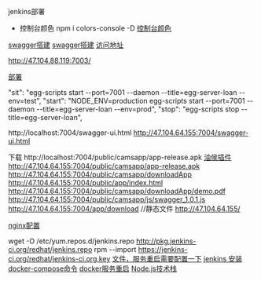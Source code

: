 jenkins部署
* 控制台颜色  npm i colors-console -D
[控制台颜色](https://blog.csdn.net/guang_s/article/details/90380581)


[swagger搭建](https://blog.csdn.net/freeboy1234/article/details/79289486)
[swagger搭建](https://blog.csdn.net/qq_39081974/article/details/90717766)
[访问地址](http://127.0.0.1:7001/public/swagger/index.html)
[](https://github.com/Ysj291823/egg-swagger-doc)

http://47.104.88.119:7003/

[部署](https://blog.csdn.net/clearlxj/article/details/88708709)

"sit": "egg-scripts start --port=7001 --daemon --title=egg-server-loan --env=test",
"start": "NODE_ENV=production egg-scripts start --port=7001 --daemon --title=egg-server-loan --env=prod",
  "stop": "egg-scripts stop --title=egg-server-loan",






http://localhost:7004/swagger-ui.html
http://47.104.64.155:7004/swagger-ui.html


下载
http://localhost:7004/public/camsapp/app-release.apk
[油侯插件](http://localhost:7004/public/js/swagger_1.0.1.js)
http://47.104.64.155:7004/public/camsapp/app-release.apk
http://47.104.64.155:7004/public/camsapp/downloadApp
http://47.104.64.155:7004/public/app/index.html
http://47.104.64.155:7004/public/camsapp/downloadApp/demo.pdf
http://47.104.64.155:7004/public/camsapp/js/swagger_1.0.1.js
http://47.104.64.155:7004/app/download
//静态文件
http://47.104.64.155/

[nginx配置](http://www.yuntuxianzhi.com/nginx/file/)


wget -O /etc/yum.repos.d/jenkins.repo http://pkg.jenkins-ci.org/redhat/jenkins.repo
rpm --import https://jenkins-ci.org/redhat/jenkins-ci.org.key
[文件，服务重启需要配置一下](http://file.yuntuxianzhi.com/file/)
[jenkins 安装](https://juejin.im/post/5b371678f265da599f68dfa2)
[docker-compose命令](https://www.cnblogs.com/linjiqin/p/8849432.html)
[docker服务重启](https://blog.csdn.net/easternunbeaten/article/details/80463837)
[Node.js技术栈](https://www.nodejs.red/#/devops/docker-build-nodejs-smooth-program)

